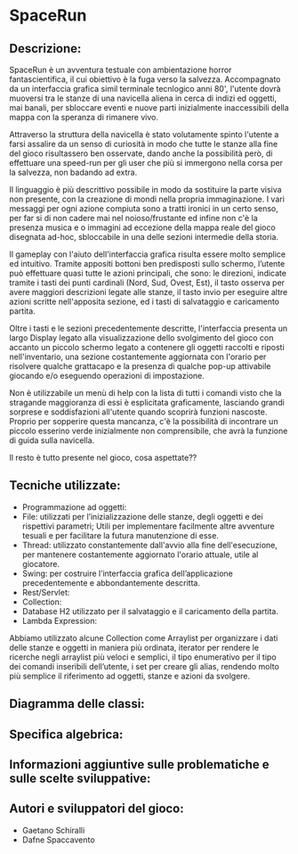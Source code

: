 # SpaceRun

## Descrizione:
SpaceRun è un avventura testuale con ambientazione horror fantascientifica, il cui obiettivo è la fuga verso la salvezza. Accompagnato da un interfaccia grafica simil terminale tecnlogico anni 80', l'utente dovrà muoversi tra le stanze di una navicella aliena in cerca di indizi ed oggetti, mai banali, per sbloccare eventi e nuove parti inizialmente inaccessibili della mappa con la speranza di rimanere vivo.

Attraverso la struttura della navicella è stato volutamente spinto l'utente a farsi assalire da un senso di curiosità in modo che tutte le stanze alla fine del gioco risultassero ben osservate, dando anche la possibilità però, di effettuare una speed-run per gli user che più si immergono nella corsa per la salvezza, non badando ad extra.

Il linguaggio è più descrittivo possibile in modo da sostituire la parte visiva non presente, con la creazione di mondi nella propria immaginazione. I vari messaggi per ogni azione compiuta sono a tratti ironici in un certo senso, per far si di non cadere mai nel noioso/frustante ed infine non c'è la presenza musica e o immagini ad eccezione della mappa reale del gioco disegnata ad-hoc, sbloccabile in una delle sezioni intermedie della storia.

Il gameplay con l'aiuto dell'interfaccia grafica risulta essere molto semplice ed intuitivo. Tramite appositi bottoni ben predisposti sullo schermo, l’utente può effettuare quasi tutte le azioni principali, che sono: le direzioni, indicate tramite i tasti dei punti cardinali (Nord, Sud, Ovest, Est), il tasto osserva per avere maggiori descrizioni legate alle stanze, il tasto invio per eseguire altre azioni scritte nell'apposita sezione, ed i tasti di salvataggio e caricamento partita.

Oltre i tasti e le sezioni precedentemente descritte, l'interfaccia presenta un largo Display legato alla visualizzazione dello svolgimento del gioco con accanto un piccolo schermo legato a contenere gli oggetti raccolti e riposti nell'inventario, una sezione costantemente aggiornata con l'orario per risolvere qualche grattacapo e la presenza di qualche pop-up attivabile giocando e/o eseguendo operazioni di impostazione.

Non è utilizzabile un menù di help con la lista di tutti i comandi visto che la stragande maggioranza di essi è esplicitata graficamente, lasciando grandi sorprese e soddisfazioni all'utente quando scoprirà funzioni nascoste. Proprio per sopperire questa mancanza, c'è la possibilità di incontrare un piccolo esserino verde inizialmente non comprensibile, che avrà la funzione di guida sulla navicella.

Il resto è tutto presente nel gioco, cosa aspettate??

## Tecniche utilizzate: 
- Programmazione ad oggetti:
- File: utilizzati per l’inizializzazione delle stanze, degli oggetti e dei rispettivi parametri; Utili per implementare facilmente altre avventure tesuali e per facilitare la futura manutenzione di esse.
- Thread: utilizzato constantemente dall'avvio alla fine dell'esecuzione, per mantenere costantemente aggiornato l'orario attuale, utile al giocatore.
- Swing: per costruire l’interfaccia grafica dell’applicazione precedentemente e abbondantemente descritta.
- Rest/Servlet:
- Collection:
- Database H2 utilizzato per il salvataggio e il caricamento della partita.
- Lambda Expression:


Abbiamo utilizzato alcune Collection come Arraylist per organizzare i dati delle stanze e oggetti in maniera più ordinata, iterator per rendere le ricerche negli arraylist più veloci e semplici, il tipo enumerativo per il tipo dei comandi inseribili dell’utente, i set per creare gli alias, rendendo molto più semplice il riferimento ad oggetti, stanze e azioni da svolgere.

## Diagramma delle classi:

## Specifica algebrica:

## Informazioni aggiuntive sulle problematiche e sulle scelte sviluppative:

## Autori e sviluppatori del gioco:
-	Gaetano Schiralli
-	Dafne Spaccavento
